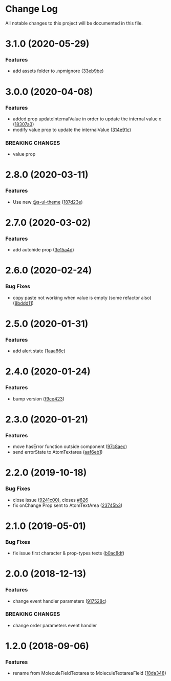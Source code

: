 # Change Log

All notable changes to this project will be documented in this file.

# 3.1.0 (2020-05-29)


### Features

* add assets folder to .npmignore ([33eb9be](https://github.com/SUI-Components/sui-components/commit/33eb9be2c05cee6298e9d3f42e98fc5cc4260b59))



# 3.0.0 (2020-04-08)


### Features

* added prop updateInternalValue in order to update the internal value o ([18307a3](https://github.com/SUI-Components/sui-components/commit/18307a3b83631b94260f250ceba3b0f9d25ae2bc))
* modify value prop to update the internalValue ([314e91c](https://github.com/SUI-Components/sui-components/commit/314e91cb82b1ffc9e3f0bd0a41a126d0e8e571de))


### BREAKING CHANGES

* value prop



# 2.8.0 (2020-03-11)


### Features

* Use new [@s-ui-theme](https://github.com/s-ui-theme) ([187d23e](https://github.com/SUI-Components/sui-components/commit/187d23eff8dda3508c640fc16087ec52e60b0eef))



# 2.7.0 (2020-03-02)


### Features

* add autohide prop ([3e15a4d](https://github.com/SUI-Components/sui-components/commit/3e15a4d30644eb346a5f4850290e1d1c12667f17))



# 2.6.0 (2020-02-24)


### Bug Fixes

* copy paste not working when value is empty (some refactor also) ([8bddd11](https://github.com/SUI-Components/sui-components/commit/8bddd110b386ce6be7eb35eaacbb46592d8e6886))



# 2.5.0 (2020-01-31)


### Features

* add alert state ([1aaa66c](https://github.com/SUI-Components/sui-components/commit/1aaa66c72ac30160e0da19c5846092b6cc94f300))



# 2.4.0 (2020-01-24)


### Features

* bump version ([f9ce423](https://github.com/SUI-Components/sui-components/commit/f9ce423f650879b3d77b256f7096e92fbed3a759))



# 2.3.0 (2020-01-21)


### Features

* move hasError function outside component ([97c8aec](https://github.com/SUI-Components/sui-components/commit/97c8aecf07d69df04121fe04678472a7798fc215))
* send errorState to AtomTextarea ([aaf6eb1](https://github.com/SUI-Components/sui-components/commit/aaf6eb14db5da6660f64125a773d644402cbf42f))



# 2.2.0 (2019-10-18)


### Bug Fixes

* close issue ([9241c00](https://github.com/SUI-Components/sui-components/commit/9241c0045eeca388e2eed9e438b52542085f3c75)), closes [#826](https://github.com/SUI-Components/sui-components/issues/826)
* fix onChange Prop sent to AtomTextArea ([23745b3](https://github.com/SUI-Components/sui-components/commit/23745b3047ecdcab44dec3eee0eabcd801818491))



# 2.1.0 (2019-05-01)


### Bug Fixes

* fix issue first character & prop-types texts ([b0ac8df](https://github.com/SUI-Components/sui-components/commit/b0ac8df79f66b1023e24c916e544417ca40c84af))



# 2.0.0 (2018-12-13)


### Features

* change event handler parameters ([917528c](https://github.com/SUI-Components/sui-components/commit/917528cbeb50efadd4121dc6760aad18d9b299ca))


### BREAKING CHANGES

* change order parameters event handler



# 1.2.0 (2018-09-06)


### Features

* rename from MoleculeFieldTextarea to MoleculeTextareaField ([18da348](https://github.com/SUI-Components/sui-components/commit/18da348ad3e219194500912736da000bcd612189))



